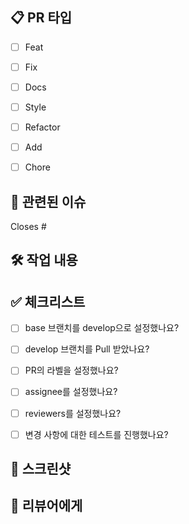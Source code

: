 ## 📋 PR 타입
- [ ] Feat
- [ ] Fix
- [ ] Docs
- [ ] Style
- [ ] Refactor
- [ ] Add
- [ ] Chore


## 🔗 관련된 이슈

Closes #


## 🛠️ 작업 내용


## ✅ 체크리스트
- [ ] base 브랜치를 develop으로 설정했나요?
- [ ] develop 브랜치를 Pull 받았나요?
- [ ] PR의 라벨을 설정했나요?
- [ ] assignee를 설정했나요?
- [ ] reviewers를 설정했나요?
- [ ] 변경 사항에 대한 테스트를 진행했나요?


## 📸 스크린샷


## 💬 리뷰어에게